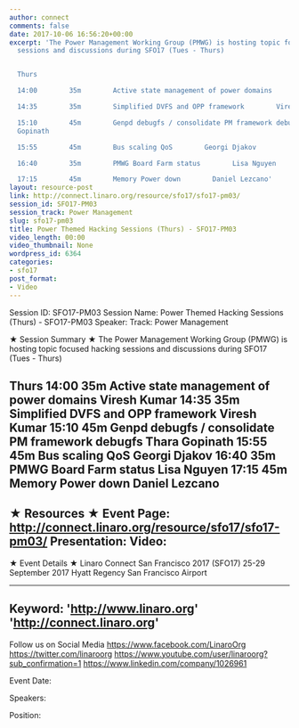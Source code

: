 ```yaml
---
author: connect
comments: false
date: 2017-10-06 16:56:20+00:00
excerpt: 'The Power Management Working Group (PMWG) is hosting topic focused hacking
  sessions and discussions during SFO17 (Tues - Thurs)


  Thurs

  14:00        35m        Active state management of power domains        Viresh Kumar

  14:35        35m        Simplified DVFS and OPP framework        Viresh Kumar

  15:10        45m        Genpd debugfs / consolidate PM framework debugfs        Thara
  Gopinath

  15:55        45m        Bus scaling QoS        Georgi Djakov

  16:40        35m        PMWG Board Farm status        Lisa Nguyen

  17:15        45m        Memory Power down        Daniel Lezcano'
layout: resource-post
link: http://connect.linaro.org/resource/sfo17/sfo17-pm03/
session_id: SFO17-PM03
session_track: Power Management
slug: sfo17-pm03
title: Power Themed Hacking Sessions (Thurs) - SFO17-PM03
video_length: 00:00
video_thumbnail: None
wordpress_id: 6364
categories:
- sfo17
post_format:
- Video
---
```


Session ID: SFO17-PM03
Session Name: Power Themed Hacking Sessions (Thurs) - SFO17-PM03
Speaker: 
Track: Power Management


★ Session Summary ★
The Power Management Working Group (PMWG) is hosting topic focused hacking sessions and discussions during SFO17 (Tues - Thurs)

Thurs
14:00        35m        Active state management of power domains        Viresh Kumar
14:35        35m        Simplified DVFS and OPP framework        Viresh Kumar
15:10        45m        Genpd debugfs / consolidate PM framework debugfs        Thara Gopinath
15:55        45m        Bus scaling QoS        Georgi Djakov
16:40        35m        PMWG Board Farm status        Lisa Nguyen
17:15        45m        Memory Power down        Daniel Lezcano
---------------------------------------------------
★ Resources ★
Event Page: http://connect.linaro.org/resource/sfo17/sfo17-pm03/
Presentation: 
Video: 
 ---------------------------------------------------

★ Event Details ★
Linaro Connect San Francisco 2017 (SFO17)
25-29 September 2017
Hyatt Regency San Francisco Airport

---------------------------------------------------
Keyword: 
'http://www.linaro.org'
'http://connect.linaro.org'
---------------------------------------------------
Follow us on Social Media
https://www.facebook.com/LinaroOrg
https://twitter.com/linaroorg
https://www.youtube.com/user/linaroorg?sub_confirmation=1
https://www.linkedin.com/company/1026961

Event Date: 

Speakers: 

Position: 
